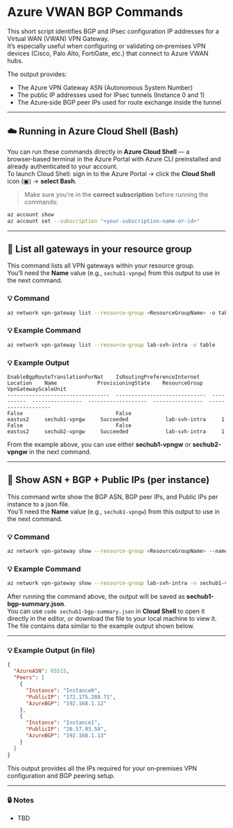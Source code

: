 # Azure VWAN BGP Commands

This short script identifies BGP and IPsec configuration IP addresses for a Virtual WAN (VWAN) VPN Gateway.  
It’s especially useful when configuring or validating on‑premises VPN devices (Cisco, Palo Alto, FortiGate, etc.) that connect to Azure VWAN hubs.

The output provides:
- The Azure VPN Gateway ASN (Autonomous System Number)
- The public IP addresses used for IPsec tunnels (Instance 0 and 1)
- The Azure‑side BGP peer IPs used for route exchange inside the tunnel

---

## ☁️ Running in Azure Cloud Shell (Bash)

You can run these commands directly in **Azure Cloud Shell** — a browser‑based terminal in the Azure Portal with Azure CLI preinstalled and already authenticated to your account.  
To launch Cloud Shell: sign in to the Azure Portal → click the **Cloud Shell** icon (▣) → **select Bash**.

> Make sure you’re in the **correct subscription** before running the commands:
```bash
az account show
az account set --subscription "<your-subscription-name-or-id>"
```

---

## 🧭 List all gateways in your resource group

This command lists all VPN gateways within your resource group.  
You’ll need the **Name** value (e.g., `sechub1-vpngw`) from this output to use in the next command.

### 💡 Command
```bash
az network vpn-gateway list --resource-group <ResourceGroupName> -o table
```

### 💡 Example Command
```bash
az network vpn-gateway list --resource-group lab-svh-intra -o table
```

### 💡 Example Output
```
EnableBgpRouteTranslationForNat    IsRoutingPreferenceInternet    Location    Name             ProvisioningState    ResourceGroup    VpnGatewayScaleUnit
---------------------------------  -----------------------------  ----------  ----------------  -------------------  ----------------  -------------------
False                              False                          eastus2     sechub1-vpngw     Succeeded            lab-svh-intra     1
False                              False                          eastus2     sechub2-vpngw     Succeeded            lab-svh-intra     1
```

From the example above, you can use either **sechub1-vpngw** or **sechub2-vpngw** in the next command.

---

## 📡 Show ASN + BGP + Public IPs (per instance)

This command write show the BGP ASN, BGP peer IPs, and Public IPs per instance to a json file.  
You’ll need the **Name** value (e.g., `sechub1-vpngw`) from this output to use in the next command.

### 💡 Command
```bash
az network vpn-gateway show --resource-group <ResourceGroupName> --name <HubName> --query "{AzureASN:bgpSettings.asn, Peers:bgpSettings.bgpPeeringAddresses[].{Instance:ipconfigurationId, PublicIP:tunnelIpAddresses[0], AzureBGP:defaultBgpIpAddresses[0]}}" -o json > sechub1-bgp-summary.json
```

### 💡 Example Command
```bash
az network vpn-gateway show --resource-group lab-svh-intra -n sechub1-vpngw --query "{AzureASN:bgpSettings.asn, Peers:bgpSettings.bgpPeeringAddresses[].{Instance:ipconfigurationId, PublicIP:tunnelIpAddresses[0], AzureBGP:defaultBgpIpAddresses[0]}}" -o json > sechub1-bgp-summary.json
```

After running the command above, the output will be saved as **sechub1-bgp-summary.json**.  
You can use `code sechub1-bgp-summary.json` in **Cloud Shell** to open it directly in the editor, or download the file to your local machine to view it.  
The file contains data similar to the example output shown below.

---

### 💡 Example Output (in file)
```json
{
  "AzureASN": 65515,
  "Peers": [
    {
      "Instance": "Instance0",
      "PublicIP": "172.175.208.71",
      "AzureBGP": "192.168.1.12"
    },
    {
      "Instance": "Instance1",
      "PublicIP": "20.57.93.58",
      "AzureBGP": "192.168.1.13"
    }
  ]
}
```

This output provides all the IPs required for your on‑premises VPN configuration and BGP peering setup.

---

### 🔒 Notes
- TBD

